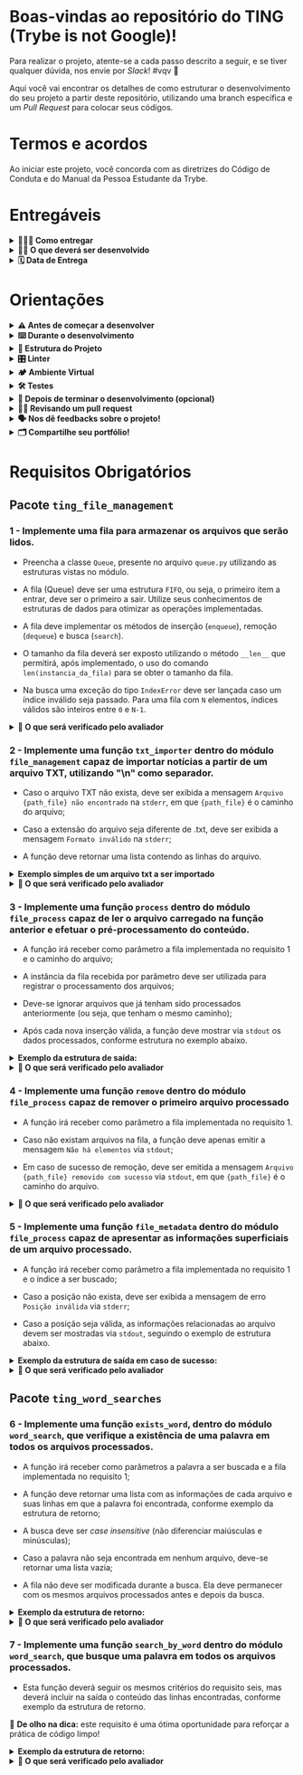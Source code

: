 # Boas-vindas ao repositório do TING (Trybe is not Google)!

Para realizar o projeto, atente-se a cada passo descrito a seguir, e se tiver qualquer dúvida, nos envie por _Slack_! #vqv 🚀

Aqui você vai encontrar os detalhes de como estruturar o desenvolvimento do seu projeto a partir deste repositório, utilizando uma branch específica e um _Pull Request_ para colocar seus códigos.

# Termos e acordos

Ao iniciar este projeto, você concorda com as diretrizes do Código de Conduta e do Manual da Pessoa Estudante da Trybe.

# Entregáveis

<details>
  <summary><strong>🤷🏽‍♀️ Como entregar</strong></summary><br />

  Para entregar o seu projeto você deverá criar um *Pull Request* neste repositório.

  Lembre-se que você pode consultar nosso conteúdo sobre [Git & GitHub](https://app.betrybe.com/course/4d67f5b4-34a6-489f-a205-b6c7dc50fc16/) e nosso [Blog - Git & GitHub](https://blog.betrybe.com/tecnologia/git-e-github/) sempre que precisar!
</details>

<details>
  <summary><strong>👨‍💻 O que deverá ser desenvolvido</strong></summary><br />


Neste projeto você deverá implementar um programa que simule um algoritmo de indexação de documentos similar ao do Google. Seu programa deverá ser capaz de identificar ocorrências de termos em arquivos _TXT_.
  
Para isso, o programa desenvolvido por você deverá ter dois módulos:
- **Módulo de gerenciamento de arquivos** que permite anexar arquivos de texto (formato _TXT_) e;
- **Módulo de buscas** que permite operar funções de busca sobre os arquivos anexados.

:eyes: **Neste projeto não iremos focar na análise de significados ou busca por sinônimos.**


🚵 Habilidades exercitadas:

 - Manipular Pilhas;

 - Manipular Deque;

 - Manipular Nó & Listas Ligadas e;

 - Manipular Listas Duplamente Ligadas.

</details>

<details>
  <summary><strong>🗓 Data de Entrega</strong></summary><br />

  - Este projeto é `individual`;
  - São `X` dias de projeto;
  - Data para entrega final do projeto: `21/09/2022 13:50`.

</details>

# Orientações
<details>
  <summary><strong>⚠ Antes de começar a desenvolver</strong></summary><br />

  1. Clone o repositório

  - Use o comando: `git clone git@github.com:tryber/sd-016-a-project-ting.git`
  - Entre na pasta do repositório que você acabou de clonar:
    - `cd sd-016-a-project-ting`

  2. Crie o ambiente virtual para o projeto

  - `python3 -m venv .venv && source .venv/bin/activate`

  3. Instale as dependências

  - `python3 -m pip install -r dev-requirements.txt`

  4. Crie uma branch a partir da branch `main`

  - Verifique que você está na branch `main`
    - Exemplo: `git branch`
  - Se não estiver, mude para a branch `main`
    - Exemplo: `git checkout main`
  - Agora crie uma branch à qual você vai submeter os `commits` do seu projeto
    - Você deve criar uma branch no seguinte formato: `nome-github-nome-do-projeto`
    - Exemplo: `git checkout -b joaozinho-ting`

  5. Adicione as mudanças ao _stage_ do Git e faça um `commit`

  - Verifique que as mudanças ainda não estão no _stage_
    - Exemplo: `git status` (deve aparecer listada a pasta _joaozinho_ em vermelho)
  - Adicione o novo arquivo ao _stage_ do Git
    - Exemplo:
      - `git add .` (adicionando todas as mudanças - _que estavam em vermelho_ - ao stage do Git)
      - `git status` (deve aparecer listado o arquivo _joaozinho/README.md_ em verde)
  - Faça o `commit` inicial
    - Exemplo:
      - `git commit -m 'iniciando o projeto ting'` (fazendo o primeiro commit)
      - `git status` (deve aparecer uma mensagem tipo _nothing to commit_ )

  6. Adicione a sua branch com o novo `commit` ao repositório remoto

  - Usando o exemplo anterior: `git push -u origin joaozinho-ting`

  7. Crie um novo `Pull Request` _(PR)_

  - Vá até a página de _Pull Requests_ do [repositório no GitHub](https://github.com/tryber/sd-016-a-project-ting/pulls)
  - Clique no botão verde _"New pull request"_
  - Clique na caixa de seleção _"Compare"_ e escolha a sua branch **com atenção**
  - Coloque um título para a sua _Pull Request_
    - Exemplo: _"Cria tela de busca"_
  - Clique no botão verde _"Create pull request"_
  - Adicione uma descrição para o _Pull Request_ e clique no botão verde _"Create pull request"_
  - **Não se preocupe em preencher mais nada por enquanto!**
  - Volte até a [página de _Pull Requests_ do repositório](https://github.com/tryber/sd-016-a-project-ting/pulls) e confira que o seu _Pull Request_ está criado

</details>

<details>
  <summary><strong>⌨️ Durante o desenvolvimento</strong></summary><br />

  - Faça `commits` das alterações que você fizer no código regularmente

  - Lembre-se de sempre após um (ou alguns) `commits` atualizar o repositório remoto

  - Os comandos que você utilizará com mais frequência são:
    1. `git status` _(para verificar o que está em vermelho - fora do stage - e o que está em verde - no stage)_
    2. `git add` _(para adicionar arquivos ao stage do Git)_
    3. `git commit` _(para criar um commit com os arquivos que estão no stage do Git)_
    4. `git push -u origin nome-da-branch` _(para enviar o commit para o repositório remoto na primeira vez que fizer o `push` de uma nova branch)_
    5. `git push` _(para enviar o commit para o repositório remoto após o passo anterior)_

</details>

<details>
  <summary><strong>🧱 Estrutura do Projeto</strong></summary><br />
  Este repositório já contém um template com a estrutura de diretórios e arquivos, tanto de código quanto de teste criados. Veja abaixo:

  ```
  Legenda:
  🔸Arquivos que não podem ser alterados
  🔹Arquivos a serem alterados para realizar os requisitos.
  .
  ├──🔸dev-requirements.txt
  ├──🔸pyproject.toml
  ├──🔸README.md
  ├──🔸requirements.txt
  ├──🔸setup.cfg
  ├──🔸setup.py
  ├──statics
  │   ├──🔸arquivo_teste.csv
  │   ├──🔸arquivo_teste.txt
  │   ├──🔸nome_pedro.txt
  │   ├──🔸novo_paradigma_globalizado-min.txt
  │   └──🔸novo_paradigma_globalizado.txt
  ├──tests
  │   ├──🔸__init__.py
  │   ├──🔸test_file_mangement.py
  │   ├──🔸test_file_process.py
  │   ├──🔸test_queue.py
  │   └──🔸test_word_search.py
  ├──ting_file_management
  │   ├──🔹file_management.py
  │   ├──🔹file_process.py
  │   ├──🔸__init__.py
  │   └──🔹queue.py
  ├──ting_word_searches
  │   ├──🔸__init__.py
  │   └──🔹word_search.py
  └──🔸trybe.yml
  ```

  Na estrutura deste _template_, você deve implementar as funções necessárias. Novos arquivos e funções podem ser criados conforme a necessidade da sua implementação, porém não remova arquivos já existentes.

</details>

<details>
  <summary><strong>🎛 Linter</strong></summary><br />

  Para garantir a qualidade do código, vamos utilizar neste projeto o linter `Flake8`.
  Assim o código estará alinhado com as boas práticas de desenvolvimento, sendo mais legível
  e de fácil manutenção! Para rodá-lo localmente no projeto, execute o comandos abaixo:

  ```bash
  python3 -m flake8
  ```

  ⚠️ **PULL REQUESTS COM ISSUES DE LINTER NÃO SERÃO AVALIADOS.
  ATENTE-SE PARA RESOLVER TODAS AS ISSUES ANTES DE FINALIZAR O DESENVOLVIMENTO!** ⚠️
</details>

<details>
  <summary><strong>🏕️ Ambiente Virtual</strong></summary><br />
  O Python oferece um recurso chamado ambiente virtual que permite sua máquina rodar, sem conflitos, diferentes tipos de projetos com diferentes versões de bibliotecas. Para utilizar este recurso siga os passos a seguir:

  1. **criar o ambiente virtual**

  ```bash
  $ python3 -m venv .venv
  ```

  2. **ativar o ambiente virtual**

  ```bash
  $ source .venv/bin/activate
  ```

  3. **instalar as dependências no ambiente virtual**

  ```bash
  $ python3 -m pip install -r dev-requirements.txt
  ```

  Com o seu ambiente virtual ativo as dependências serão instaladas neste ambiente.
  
  :eyes: Caso precise desativar o ambiente virtual execute o comando _"deactivate"_.
  
  :warning: Lembre-se de ativar o ambiente virtual novamente quando voltar a trabalhar no projeto.

  O arquivo `dev-requirements.txt` contém todas as dependências que serão utilizadas no projeto, ele está agindo como se fosse um `package.json` de um projeto `Node.js`.
</details>

<details>
  <summary><strong>🛠 Testes</strong></summary><br />

 👀 **Para executar os testes certifique-se de que você está com o ambiente virtual ativado.**

  <strong>Executar os testes</strong>

  ```bash
  $ python3 -m pytest
  ```

  O arquivo `pyproject.toml` já configura corretamente o pytest. Entretanto, caso você tenha problemas com isso e queira explicitamente uma saída completa, o comando é:

  ```bash
  python3 -m pytest -s -vv
  ```

  Caso precise executar apenas um arquivo de testes basta executar o comando:

  ```bash
  python3 -m pytest tests/nomedoarquivo.py
  ```

  Caso precise executar apenas uma função de testes basta executar o comando:

  ```bash
  python3 -m pytest -k nome_da_func_de_tests
  ```

  Se desejar que os testes parem de ser executados quando acontecer o primeiro erro, use o parâmetro `-x`

  ```bash
  python3 -m pytest -x tests/nomedoarquivo.py
  ```

  Para executar um teste específico de um arquivo, basta executar o comando:

  ```bash
  python3 -m pytest tests/nomedoarquivo.py::test_nome_do_teste
  ```

  Se quiser saber mais sobre a instalação de dependências com `pip`, veja esse [artigo](https://medium.com/python-pandemonium/better-python-dependency-and-package-management-b5d8ea29dff1).

</details>


<details>
  <summary><strong>🤝 Depois de terminar o desenvolvimento (opcional)</strong></summary><br />

  Para sinalizar que o seu projeto está pronto para o _"Code Review"_, faça o seguinte:

  - Vá até a página **DO SEU** _Pull Request_, adicione a label de _"code-review"_ e marque seus colegas:

    - No menu à direita, clique no _link_ **"Labels"** e escolha a _label_ **code-review**;

    - No menu à direita, clique no _link_ **"Assignees"** e escolha **o seu usuário**;

    - No menu à direita, clique no _link_ **"Reviewers"** e digite `students`, selecione o time `tryber/students-sd-016-a`.

  Caso tenha alguma dúvida, [aqui tem um video explicativo](https://vimeo.com/362189205).

</details>

<details>
  <summary><strong>🕵🏿 Revisando um pull request</strong></summary><br />

  Use o conteúdo sobre [Code Review](https://course.betrybe.com/real-life-engineer/code-review/) para te ajudar a revisar os _Pull Requests_.

</details>

<details>
  <summary><strong>🗣 Nos dê feedbacks sobre o projeto!</strong></summary><br />

Ao finalizar e submeter o projeto, não se esqueça de avaliar sua experiência preenchendo o formulário.
**Leva menos de 3 minutos!**

[FORMULÁRIO DE AVALIAÇÃO DE PROJETO](https://be-trybe.typeform.com/to/ZTeR4IbH)

</details>

<details>
  <summary><strong>🗂 Compartilhe seu portfólio!</strong></summary><br />

  Agora que você finalizou os requisitos, chegou a hora de mostrar ao mundo que você aprendeu algo novo! 🚀

  Siga esse [**guia que preparamos com carinho**](https://app.betrybe.com/course/career/personal_portfolio/utilizando-projetos-feitos-na-trybe/d7ca7f50-0a8f-4b10-b360-cfcb454d832a) para disponibilizar o projeto finalizado no seu GitHub pessoal.

  Esse passo é super importante para ganhar mais visibilidade no mercado de trabalho, mas também é útil para manter um back-up do seu trabalho.

  E você sabia que o LinkedIn é a principal rede social profissional e compartilhar o seu aprendizado lá é muito importante para quem deseja construir uma carreira de sucesso? Compartilhe esse projeto no seu LinkedIn, marque o perfil da Trybe (@trybe) e mostre para a sua rede toda a sua evolução.

</details>

# Requisitos Obrigatórios

## Pacote `ting_file_management`

### 1 - Implemente uma fila para armazenar os arquivos que serão lidos.

- Preencha a classe `Queue`, presente no arquivo `queue.py` utilizando as estruturas vistas no módulo.

- A fila (Queue) deve ser uma estrutura `FIFO`, ou seja, o primeiro item a entrar, deve ser o primeiro a sair. Utilize seus conhecimentos de estruturas de dados para otimizar as operações implementadas.

- A fila deve implementar os métodos de inserção (`enqueue`), remoção (`dequeue`) e busca (`search`).

- O tamanho da fila deverá ser exposto utilizando o método `__len__` que permitirá, após implementado, o uso do comando `len(instancia_da_fila)` para se obter o tamanho da fila.

- Na busca uma exceção do tipo `IndexError` deve ser lançada caso um índice inválido seja passado. Para uma fila com `N` elementos, índices válidos são inteiros entre `0` e `N-1`.

<details>
  <summary>
    <b>🤖 O que será verificado pelo avaliador</b>
  </summary>

- 1.1 - Será validado que o método `enqueue` deve adicionar um elemento à fila, modificando seu tamanho;

- 1.2 - Será validado que o método `dequeue` deve remover o elemento a mais tempo na fila, modificando seu tamanho;

- 1.3 - Será validado que o método `search` deve retornar um valor da fila a partir de um índice válido e;

- 1.4 - Será validado que o método `search` deve lançar a exceção `IndexError` quando o índice for inválido.
</details>

### 2 - Implemente uma função `txt_importer` dentro do módulo `file_management` capaz de importar notícias a partir de um arquivo TXT, utilizando "\n" como separador.

- Caso o arquivo TXT não exista, deve ser exibida a mensagem `Arquivo {path_file} não encontrado` na `stderr`, em que `{path_file}` é o caminho do arquivo;

- Caso a extensão do arquivo seja diferente de .txt, deve ser exibida a mensagem `Formato inválido` na `stderr`;

- A função deve retornar uma lista contendo as linhas do arquivo.

<details>
<summary><b>Exemplo simples de um arquivo txt a ser importado</b></summary>

```md
Acima de tudo,
é fundamental ressaltar que a adoção de políticas descentralizadoras nos obriga
à análise do levantamento das variáveis envolvidas.
```
</details>

<details>
  <summary>
    <b>🤖 O que será verificado pelo avaliador</b>
  </summary>


- 2.1 - Será validado que o método `txt_importer` deve retornar uma lista contendo as linhas do arquivo;

- 2.2 - Será validado que ao executar o método `txt_importer` com um arquivo TXT que não exista, deve ser exibida a mensagem `Arquivo {path_file} não encontrado` na `stderr`, em que `{path_file}` é o caminho do arquivo e;

- 2.3 - Será validado que ao executar o método `txt_importer` com uma extensão diferente de `.txt`, deve ser exibida a mensagem `Formato inválido` na `stderr`.
</details>

### 3 - Implemente uma função `process` dentro do módulo `file_process` capaz de ler o arquivo carregado na função anterior e efetuar o pré-processamento do conteúdo.

- A função irá receber como parâmetro a fila implementada no requisito 1 e o caminho do arquivo;

- A instância da fila recebida por parâmetro deve ser utilizada para registrar o processamento dos arquivos;

- Deve-se ignorar arquivos que já tenham sido processados anteriormente (ou seja, que tenham o mesmo caminho);

- Após cada nova inserção válida, a função deve mostrar via `stdout` os dados processados, conforme estrutura no exemplo abaixo.

<details>
<summary><b>Exemplo da estrutura de saída:</b></summary>

```python
{
    "nome_do_arquivo": "arquivo_teste.txt", # Caminho do arquivo recém adicionado
    "qtd_linhas": 3,                        # Quantidade de linhas existentes no arquivo
    "linhas_do_arquivo": [...]              # linhas retornadas pela função do requisito 2
}
```
</details>

<details>
  <summary>
    <b>🤖 O que será verificado pelo avaliador</b>
  </summary>

- 3.1 - Será validado que ao executar a função `process` com um arquivo já existente na fila a execução deverá ignorá-lo e;

- 3.2 - Será validado que ao executar a função `process` com sucesso deverá mostrar dados via `stdout`.
</details>

### 4 - Implemente uma função `remove` dentro do módulo `file_process` capaz de remover o primeiro arquivo processado

- A função irá receber como parâmetro a fila implementada no requisito 1.

- Caso não existam arquivos na fila, a função deve apenas emitir a mensagem `Não há elementos` via `stdout`;

- Em caso de sucesso de remoção, deve ser emitida a mensagem `Arquivo {path_file} removido com sucesso` via `stdout`, em que `{path_file}` é o caminho do arquivo.

<details>
  <summary>
    <b>🤖 O que será verificado pelo avaliador</b>
  </summary>

- 4.1 - Será validado que ao executar a função `remove` com sucesso deverá exibir mensagem correta via `stdout` e;

- 4.2 - Será validado que ao executar a função `remove` um arquivo inexistente deverá exibir a mensagem correta via `stdout`.
</details>

### 5 - Implemente uma função `file_metadata` dentro do módulo `file_process` capaz de apresentar as informações superficiais de um arquivo processado.


- A função irá receber como parâmetro a fila implementada no requisito 1 e o índice a ser buscado;

- Caso a posição não exista, deve ser exibida a mensagem de erro `Posição inválida` via `stderr`;

- Caso a posição seja válida, as informações relacionadas ao arquivo devem ser mostradas via `stdout`, seguindo o exemplo de estrutura abaixo.

<details>
<summary><b>Exemplo da estrutura de saída em caso de sucesso:</b></summary>

```python
{
    "nome_do_arquivo": "arquivo_teste.txt",
    "qtd_linhas": 3,
    "linhas_do_arquivo": [...]
}
```
</details>

<details>
  <summary>
    <b>🤖 O que será verificado pelo avaliador</b>
  </summary>

- 5.1 - Será validado que ao executar a função `file_metadata` com sucesso deverá exibir a mensagem correta via `stdout` e;

- 5.2 - Será validado que ao executar a função `file_metadata` com posição inválida deverá exibir a mensagem correta via `stderr`.
</details>

## Pacote `ting_word_searches`

### 6 - Implemente uma função `exists_word`, dentro do módulo `word_search`, que verifique a existência de uma palavra em todos os arquivos processados.

- A função irá receber como parâmetros a palavra a ser buscada e a fila implementada no requisito 1;

- A função deve retornar uma lista com as informações de cada arquivo e suas linhas em que a palavra foi encontrada, conforme exemplo da estrutura de retorno;

- A busca deve ser _case insensitive_ (não diferenciar maiúsculas e minúsculas);

- Caso a palavra não seja encontrada em nenhum arquivo, deve-se retornar uma lista vazia;

- A fila não deve ser modificada durante a busca. Ela deve permanecer com os mesmos arquivos processados antes e depois da busca.

<details>
<summary><b>Exemplo da estrutura de retorno:</b></summary>

```python
[{
  "palavra": "de",
  "arquivo": "arquivo_teste.txt",
  "ocorrencias": [
    {
      "linha": 2
    },
    {
      "linha": 7
    }
  ]
}]
````
</details>

<details>
  <summary>
    <b>🤖 O que será verificado pelo avaliador</b>
  </summary>


- 6.1 - Será validado que ao executar a função `exists_word` com sucesso deverá retornar a estrutura correta;

- 6.2 - Será validado que ao executar a função `exists_word` com palavra inexistente deverá retornar uma lista vazia e;

- 6.3 - Será validado que ao executar a função `exists_word` a fila original não deverá ser alterada.
</details>

### 7 - Implemente uma função `search_by_word` dentro do módulo `word_search`, que busque uma palavra em todos os arquivos processados.

- Esta função deverá seguir os mesmos critérios do requisito seis, mas deverá incluir na saída o conteúdo das linhas encontradas, conforme exemplo da estrutura de retorno.

:eyes: **De olho na dica:** este requisito é uma ótima oportunidade para reforçar a prática de código limpo!

<details>
<summary><b>Exemplo da estrutura de retorno:</b></summary>

```python
[{
  "palavra": "de",
  "arquivo": "arquivo_teste.txt",
  "ocorrencias": [
    {
      "linha": 3,
      "conteudo": "Acima de tudo,"
    },
    {
      "linha": 4,
      "conteudo": "é fundamental ressaltar que a adoção de políticas descentralizadoras nos obriga"
    }
  ]
}]
````
</details>

<details>
  <summary>
    <b>🤖 O que será verificado pelo avaliador</b>
  </summary>


- 7.1 - Será validado que ao executar a função `search_by_word` com sucesso deverá retornar a estrutura correta;

- 7.2 - Será validado que ao executar a função `search_by_word` com palavra inexistente deverá retornar uma lista vazia e;

- 7.3 - Será validado que ao executar a função `search_by_word` a fila original não deverá ser alterada.
</details>
